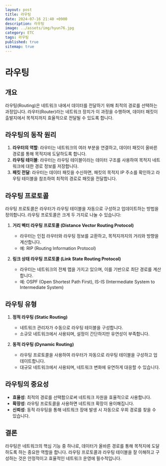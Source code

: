 ```yaml
---
layout: post
title: 라우팅
date: 2024-07-16 21:40 +0900
description: 라우팅
image: ../assets/img/hyun76.jpg
category: ETC
tags: 라우팅
published: true
sitemap: true
---
```




# 라우팅

## 개요

라우팅(Routing)은 네트워크 내에서 데이터를 전달하기 위해 최적의 경로를 선택하는 과정입니다. 라우터(Router)라는 네트워크 장치가 이 과정을 수행하며, 데이터 패킷이 출발지에서 목적지까지 효율적으로 전달될 수 있도록 합니다.

## 라우팅의 동작 원리

1. **라우터의 역할**: 라우터는 네트워크의 여러 부분을 연결하고, 데이터 패킷이 올바른 경로를 통해 목적지에 도달하도록 합니다.
2. **라우팅 테이블**: 라우터는 라우팅 테이블이라는 데이터 구조를 사용하여 목적지 네트워크에 대한 경로 정보를 저장합니다.
3. **패킷 전달**: 라우터는 데이터 패킷을 수신하면, 패킷의 목적지 IP 주소를 확인하고 라우팅 테이블을 참조하여 최적의 경로로 패킷을 전달합니다.

## 라우팅 프로토콜

라우팅 프로토콜은 라우터가 라우팅 테이블을 자동으로 구성하고 업데이트하는 방법을 정의합니다. 라우팅 프로토콜은 크게 두 가지로 나눌 수 있습니다:

1. **거리 벡터 라우팅 프로토콜 (Distance Vector Routing Protocol)**
    - 라우터는 인접 라우터와 라우팅 정보를 교환하고, 목적지까지의 거리와 방향을 계산합니다.
    - 예: RIP (Routing Information Protocol)

2. **링크 상태 라우팅 프로토콜 (Link State Routing Protocol)**
    - 라우터는 네트워크의 전체 맵을 가지고 있으며, 이를 기반으로 최단 경로를 계산합니다.
    - 예: OSPF (Open Shortest Path First), IS-IS (Intermediate System to Intermediate System)

## 라우팅 유형

1. **정적 라우팅 (Static Routing)**
    - 네트워크 관리자가 수동으로 라우팅 테이블을 구성합니다.
    - 소규모 네트워크에서 사용되며, 설정이 간단하지만 유연성이 부족합니다.

2. **동적 라우팅 (Dynamic Routing)**
    - 라우팅 프로토콜을 사용하여 라우터가 자동으로 라우팅 테이블을 구성하고 업데이트합니다.
    - 대규모 네트워크에서 사용되며, 네트워크 변화에 유연하게 대응할 수 있습니다.

## 라우팅의 중요성

- **효율성**: 최적의 경로를 선택함으로써 네트워크 자원을 효율적으로 사용합니다.
- **확장성**: 라우팅 프로토콜을 사용하면 네트워크 확장이 용이해집니다.
- **신뢰성**: 동적 라우팅을 통해 네트워크 장애 발생 시 자동으로 우회 경로를 찾을 수 있습니다.

## 결론

라우팅은 네트워크의 핵심 기능 중 하나로, 데이터가 올바른 경로를 통해 목적지에 도달하도록 하는 중요한 역할을 합니다. 라우팅 프로토콜과 라우팅 테이블을 잘 이해하고 구성하는 것은 안정적이고 효율적인 네트워크 운영에 필수적입니다.

